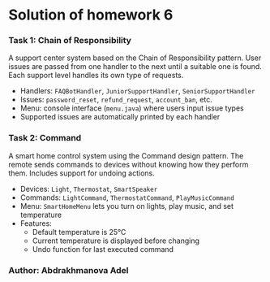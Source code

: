 # Solution of homework 6

### Task 1: Chain of Responsibility

A support center system based on the Chain of Responsibility pattern. User issues are passed from one handler to the next until a suitable one is found. Each support level handles its own type of requests.

- Handlers: `FAQBotHandler`, `JuniorSupportHandler`, `SeniorSupportHandler`
- Issues: `password_reset`, `refund_request`, `account_ban`, etc.
- Menu: console interface (`menu.java`) where users input issue types
- Supported issues are automatically printed by each handler

### Task 2: Command

A smart home control system using the Command design pattern. The remote sends commands to devices without knowing how they perform them. Includes support for undoing actions.

- Devices: `Light`, `Thermostat`, `SmartSpeaker`
- Commands: `LightCommand`, `ThermostatCommand`, `PlayMusicCommand`
- Menu: `SmartHomeMenu` lets you turn on lights, play music, and set temperature
- Features:
  - Default temperature is 25°C
  - Current temperature is displayed before changing
  - Undo function for last executed command

### Author: Abdrakhmanova Adel
